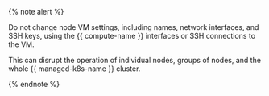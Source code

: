 {% note alert %}

Do not change node VM settings, including names, network interfaces, and SSH keys, using the {{ compute-name }} interfaces or SSH connections to the VM.

This can disrupt the operation of individual nodes, groups of nodes, and the whole {{ managed-k8s-name }} cluster.

{% endnote %}
